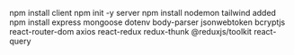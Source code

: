npm install client
npm init -y server
npm install nodemon
tailwind added
npm install express mongoose dotenv body-parser jsonwebtoken bcryptjs
react-router-dom axios react-redux redux-thunk @reduxjs/toolkit react-query 